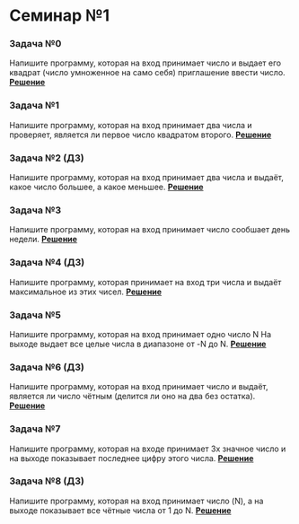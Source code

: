 # Семинар №1 #
### Задача №0 ###
Напишите программу, которая на вход принимает число и выдает его квадрат (число умноженное на само себя) приглашение ввести число.
[**Решение**](https://github.com/Deniffler/G3841/tree/main/Sem1Task0)
### Задача №1 ###
Напишите программу, которая на вход принимает два числа и проверяет, является ли первое число квадратом второго. 
[**Решение**](https://github.com/Deniffler/G3841/tree/main/Sem1Task1)
### Задача №2 (ДЗ) ###
Напишите программу, которая на вход принимает два числа и выдаёт, какое число большее, а какое меньшее.
[**Решение**](https://github.com/Deniffler/G3841/tree/main/Sem1Task2)
### Задача №3 ###
Напишите программу, которая на вход принимает число сообшает день недели.
[**Решение**](https://github.com/Deniffler/G3841/tree/main/Sem1Task3)
### Задача №4 (ДЗ) ###
Напишите программу, которая принимает на вход три числа и выдаёт максимальное из этих чисел.
[**Решение**](https://github.com/Deniffler/G3841/tree/main/Sem1Task4)
### Задача №5 ###
Напишите программу, которая на вход принимает одно число N На выходе выдает все целые числа в диапазоне от -N до N.
[**Решение**](https://github.com/Deniffler/G3841/tree/main/Sem1Task5)
### Задача №6 (ДЗ) ###
Напишите программу, которая на вход принимает число и выдаёт, является ли число чётным (делится ли оно на два без остатка).
[**Решение**](https://github.com/Deniffler/G3841/tree/main/Sem1Task6)
### Задача №7 ###
Напишите программу, которая на входе принимает 3х значное число и на выходе показывает последнее цифру этого числа.
[**Решение**](https://github.com/Deniffler/G3841/tree/main/Sem1Task7)
### Задача №8 (ДЗ) ###
Напишите программу, которая на вход принимает число (N), а на выходе показывает все чётные числа от 1 до N.
[**Решение**](https://github.com/Deniffler/G3841/tree/main/Sem1Task8)
